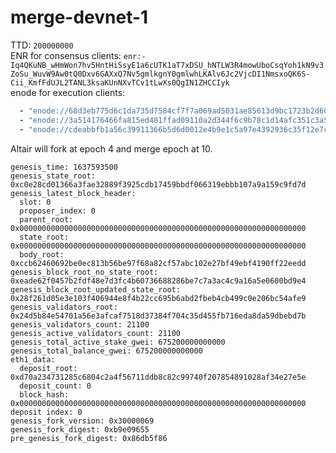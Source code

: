 # merge-devnet-1
TTD: `200000000`  
ENR for consensus clients: `enr:-Iq4QKuNB_wHmWon7hv5HntHiSsyE1a6cUTK1aT7xDSU_hNTLW3R4mowUboCsqYoh1kN9v3ZoSu_WuvW9Aw0tQ0Dxv6GAXxQ7Nv5gmlkgnY0gmlwhLKAlv6Jc2VjcDI1NmsxoQK6S-Cii_KmfFdUJL2TANL3ksaKUnNXvTCv1tLwXs0QgIN1ZHCCIyk`    
enode for execution clients:
```yaml
  - "enode://68d3eb775d6c1da735d7584cf7f7a069ad5031ae85613d9bc1723b2d60778e09e9f07734a3c9e5c149ae2c385dca448374064b3d9d0e5b73d0efa65e66039c01@137.184.108.205:30303"
  - "enode://3a514176466fa815ed481ffad09110a2d344f6c9b78c1d14afc351c3a51be33d8072e77939dc03ba44790779b7a1025baf3003f6732430e20cd9b76d953391b3@137.184.97.41:30303"
  - "enode://cdeabbfb1a56c39911366b5d6d0012e4b9e1c5a97e4392936c35f12e7ca27b2bc10172045387ffbdc7a2d43ff7e6b7c7107bc55a372561d33282f1a6b320925d@137.184.109.34:30303"
```

Altair will fork at epoch 4 and merge epoch at 10.
```
genesis_time: 1637593500
genesis_state_root: 0xc0e28cd01366a3fae32889f3925cdb17459bbdf066319ebbb107a9a159c9fd7d
genesis_latest_block_header:
  slot: 0
  proposer_index: 0
  parent_root: 0x0000000000000000000000000000000000000000000000000000000000000000
  state_root: 0x0000000000000000000000000000000000000000000000000000000000000000
  body_root: 0xccb62460692be0ec813b56be97f68a82cf57abc102e27bf49ebf4190ff22eedd
genesis_block_root_no_state_root: 0xeade62f0457b2fdf48e7d3fc4b60736688286be7c7a3ac4c9a16a5e0600bd9e4
genesis_block_root_updated_state_root: 0x28f261d05e3e103f406944e8f4b22cc695b6abd2fbeb4cb499c0e206bc54afe9
genesis_validators_root: 0x24d5b84e54701a56e3afcaf7518d37384f704c35d455fb716eda8da59dbebd7b
genesis_validators_count: 21100
genesis_active_validators_count: 21100
genesis_total_active_stake_gwei: 675200000000000
genesis_total_balance_gwei: 675200000000000
eth1_data:
  deposit_root: 0xd70a234731285c6804c2a4f56711ddb8c82c99740f207854891028af34e27e5e
  deposit_count: 0
  block_hash: 0x0000000000000000000000000000000000000000000000000000000000000000
deposit index: 0
genesis_fork_version: 0x30000069
genesis_fork_digest: 0xb9e09655
pre_genesis_fork_digest: 0x86db5f86


```
